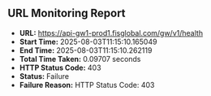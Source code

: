 ## URL Monitoring Report

- **URL:** https://api-gw1-prod1.fisglobal.com/gw/v1/health
- **Start Time:** 2025-08-03T11:15:10.165049
- **End Time:** 2025-08-03T11:15:10.262119
- **Total Time Taken:** 0.09707 seconds
- **HTTP Status Code:** 403
- **Status:** Failure
- **Failure Reason:** HTTP Status Code: 403
